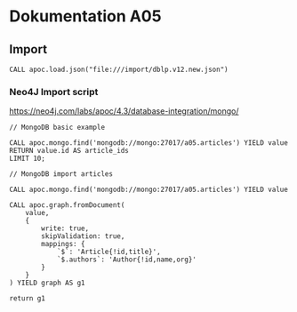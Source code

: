 # Dokumentation A05

## Import

`CALL apoc.load.json("file:///import/dblp.v12.new.json")`

### Neo4J Import script

<https://neo4j.com/labs/apoc/4.3/database-integration/mongo/>

```neo4j
// MongoDB basic example

CALL apoc.mongo.find('mongodb://mongo:27017/a05.articles') YIELD value
RETURN value.id AS article_ids
LIMIT 10;
```

```neo4j
// MongoDB import articles

CALL apoc.mongo.find('mongodb://mongo:27017/a05.articles') YIELD value

CALL apoc.graph.fromDocument(
    value,
    {
        write: true,
        skipValidation: true,
        mappings: {
            `$`: 'Article{!id,title}',
            `$.authors`: 'Author{!id,name,org}'
        }
    }
) YIELD graph AS g1

return g1
```
